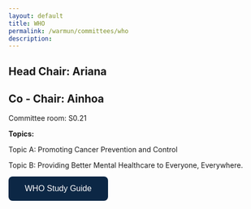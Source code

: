 ```yaml
---
layout: default
title: WHO
permalink: /warmun/committees/who
description:
---
```

## Head Chair: Ariana

## Co - Chair: Ainhoa

Committee room: S0.21

<b>Topics:</b>

  Topic A: Promoting Cancer Prevention and Control

  Topic B: Providing Better Mental Healthcare to Everyone, Everywhere.

<a href="https://warwickun.org/warmun2021archive/WARMUN_2022_Study_Guide_WHO.pdf"><button style="background-color:#0C2745;border: none; border-radius: 8px; color: white; padding: 15px 32px; text-align: center; text-decoration: none; display: inline-block; font-size: 16px; cursor: pointer;">WHO Study Guide</button></a>

